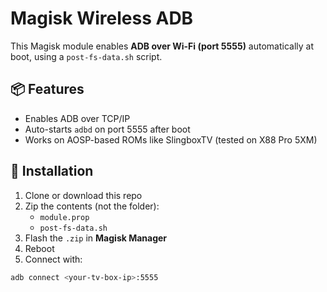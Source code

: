 # Magisk Wireless ADB

This Magisk module enables **ADB over Wi-Fi (port 5555)** automatically at boot, using a `post-fs-data.sh` script.

## 📦 Features

- Enables ADB over TCP/IP
- Auto-starts `adbd` on port 5555 after boot
- Works on AOSP-based ROMs like SlingboxTV (tested on X88 Pro 5XM)

## 🚀 Installation

1. Clone or download this repo
2. Zip the contents (not the folder):
   - `module.prop`
   - `post-fs-data.sh`
3. Flash the `.zip` in **Magisk Manager**
4. Reboot
5. Connect with:

```bash
adb connect <your-tv-box-ip>:5555
